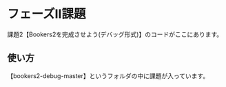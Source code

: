# フェーズⅡ課題
課題2【Bookers2を完成させよう(デバッグ形式)】のコードがここにあります。

## 使い方
【bookers2-debug-master】というフォルダの中に課題が入っています。